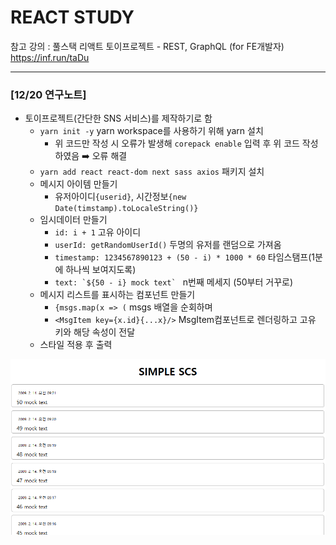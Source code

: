 # REACT STUDY

참고 강의 : 풀스택 리액트 토이프로젝트 - REST, GraphQL (for FE개발자) <https://inf.run/taDu>

---

### [12/20 연구노트]
- 토이프로젝트(간단한 SNS 서비스)를 제작하기로 함
  - ```yarn init -y```  yarn workspace를 사용하기 위해 yarn 설치
    - 위 코드만 작성 시 오류가 발생해 ```corepack enable``` 입력 후 위 코드 작성하였음 ➡️ 오류 해결
  - ```yarn add react react-dom next sass axios``` 패키지 설치
  - 메시지 아이템 만들기
    - 유저아이디```{userid}```, 시간정보```{new Date(timstamp).toLocaleString()}```
  - 임시데이터 만들기
    - ```id: i + 1``` 고유 아이디 
    - ```userId: getRandomUserId()``` 두명의 유저를 랜덤으로 가져옴
    - ```timestamp: 1234567890123 + (50 - i) * 1000 * 60``` 타임스탬프(1분에 하나씩 보여지도록) 
    - ```text: `${50 - i} mock text` ``` n번째 메세지 (50부터 거꾸로)
  - 메시지 리스트를 표시하는 컴포넌트 만들기
    - ```{msgs.map(x => (``` msgs 배열을 순회하며
    - ```<MsgItem key={x.id}{...x}/>``` MsgItem컴포넌트로 렌더링하고 고유 키와 해당 속성이 전달
  - 스타일 적용 후 출력
<img src="./img/1220.png" width="600">
